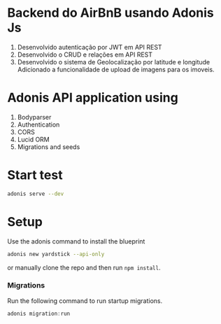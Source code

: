 # Backend do AirBnB usando Adonis Js

1. Desenvolvido autenticação por JWT em API REST
2. Desenvolvido o CRUD e relações em API REST
3. Desenvolvido o sistema de Geolocalização por latitude e longitude
   Adicionado a funcionalidade de upload de imagens para os imoveis.

# Adonis API application using

1. Bodyparser
2. Authentication
3. CORS
4. Lucid ORM
5. Migrations and seeds

# Start test
```bash
adonis serve --dev
```

# Setup

Use the adonis command to install the blueprint

```bash
adonis new yardstick --api-only
```

or manually clone the repo and then run `npm install`.


### Migrations

Run the following command to run startup migrations.

```js
adonis migration:run
```
